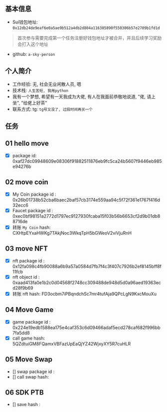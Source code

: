 ## 基本信息
- Sui钱包地址: `0x12db24de9eaf6e0a5ae9b512a4db2d804a116385890f550306b57e2709b1fd1d`
> 首次参与需要完成第一个任务注册好钱包地址才被合并，并且后续学习奖励会打入这个地址
- github: `a-sky-person`

## 个人简介
- 工作经验: 无, 社会无业闲散人员, 嗯
- 技术栈: `人生苦短, 我用python`
- 我有一个梦想, 希望有一天我成为大佬, 有人在我面前恭敬地说道, "佬, 请上坐", "给佬上好茶"
- 联系方式: tg: `tg号又没了, 过段时间再买一个`

## 任务

##   01 hello move
- [x] package id: 0xaf27dc09948609e08306f91882511876eb9fc5ca24b5607f9446eb985e94276b

##   02 move coin
- [x] My Coin package id : 0x26b01738b52cba6baec2baf57cb3174e559aa94c5f72f361e1767f416d32ecc6
- [x] Faucet package id : 0xec0bf98151a2772d1797ec9127930fcaba15f03b56b6653cf2d9b01db88716de
- [x] 转账 `My Coin` hash: CXHtpEYxaHWKg7TAkjNoc3WkqTpH5bGWeoV2viVjuRnH

##   03 move NFT
- [x] nft package id : 0x12fa098c4fb90088a6b9a57a0584d7fb7f4c3f407c7926b2ef8145bff8f11fcb
- [x] nft object id : 0xaad413fa0e1b2c0d04568f2748cc309488de948d5d0a96aed19363ecd28f9b69
- [x] 转账 nft  hash: FD3ocbm7iPBqndchSc7mr4tufAja9QPcLgN9KxcMouXu

##   04 Move Game
- [x] game package id : 0x224e19edb1588ea175e4caf353c6d09466adaf5ecd278caf682f996bb7fa5dd8
- [x] call game hash: 5QZdtuiGM8FQamxVBFazUpEaQjYZ42WjxyXY5R7cuHLR

##   05 Move Swap
- [] swap package id :
- [] call swap hash:

##   06 SDK PTB
- [] save hash :
